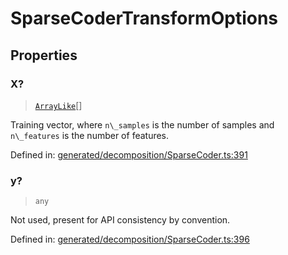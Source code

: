 # SparseCoderTransformOptions

## Properties

### X?

> [`ArrayLike`](../types/ArrayLike.md)[]

Training vector, where `n\_samples` is the number of samples and `n\_features` is the number of features.

Defined in:  [generated/decomposition/SparseCoder.ts:391](https://github.com/transitive-bullshit/scikit-learn-ts/blob/b59c1ff/packages/sklearn/src/generated/decomposition/SparseCoder.ts#L391)

### y?

> `any`

Not used, present for API consistency by convention.

Defined in:  [generated/decomposition/SparseCoder.ts:396](https://github.com/transitive-bullshit/scikit-learn-ts/blob/b59c1ff/packages/sklearn/src/generated/decomposition/SparseCoder.ts#L396)
